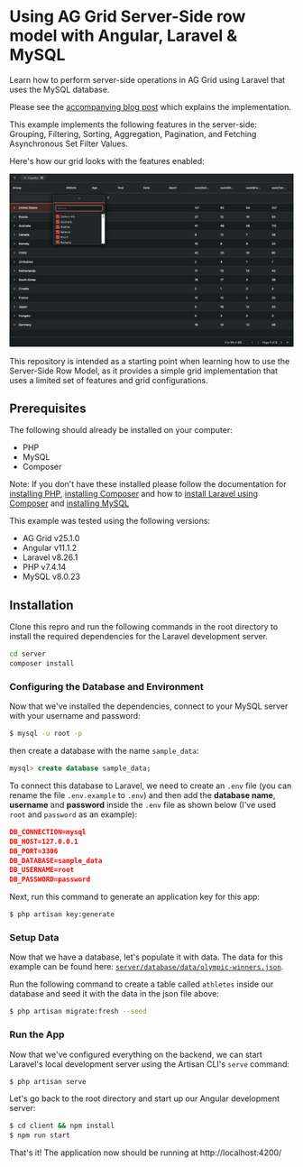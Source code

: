 # Using AG Grid Server-Side row model with Angular, Laravel & MySQL

Learn how to perform server-side operations in AG Grid using Laravel that uses the MySQL database.

Please see the [accompanying blog post](https://blog.ag-grid.com/using-ag-grid-server-side-row-model-angular-laravel-mysql) which explains the implementation.

This example implements the following features in the server-side: Grouping, Filtering, Sorting, Aggregation, Pagination, and Fetching Asynchronous Set Filter Values. 

Here's how our grid looks with the features enabled:

![alt text](./github-grid-demo.png "AG Grid demo")

This repository is intended as a starting point when learning how to use the Server-Side Row Model, as it provides a simple grid implementation that uses a limited set of features and grid configurations.

## Prerequisites
The following should already be installed on your computer:
- PHP
- MySQL
- Composer

Note: If you don't have these installed please follow the documentation for [installing PHP](https://www.php.net/manual/en/install.php), [installing Composer](https://getcomposer.org/doc/00-intro.md) and how to [install Laravel using Composer](https://laravel.com/docs/8.x/installation#installation-via-composer) and [installing MySQL](https://dev.mysql.com/doc/mysql-installation-excerpt/8.0/en/)

This example was tested using the following versions:
- AG Grid v25.1.0
- Angular v11.1.2
- Laravel v8.26.1 
- PHP v7.4.14
- MySQL v8.0.23
## Installation
Clone this repro and run the following commands in the root directory to install the required dependencies for the Laravel development server.
```bash
cd server
composer install
```
### Configuring the Database and Environment
Now that we've installed the dependencies, connect to your MySQL server with your username and password:

```bash
$ mysql -u root -p
```
then create a database with the name `sample_data`:

```sql
mysql> create database sample_data; 
```
To connect this database to Laravel, we need to create an `.env` file (you can rename the file `.env.example` to `.env`) and then add the <strong>database name</strong>, <strong>username</strong> and <strong>password</strong> inside the `.env` file as shown below (I've used `root` and `password` as an example):

```json
DB_CONNECTION=mysql
DB_HOST=127.0.0.1
DB_PORT=3306
DB_DATABASE=sample_data
DB_USERNAME=root
DB_PASSWORD=password
```
Next, run this command to generate an application key for this app:
```bash
$ php artisan key:generate
```
### Setup Data
Now that we have a database, let's populate it with data. The data for this example can be found here: [`server/database/data/olympic-winners.json`](https://github.com/shuheb/ag-grid-angular-laravel-mysql/blob/main/server/database/data/olympic-winners.json).

Run the following command to create a table called `athletes` inside our database and seed it with the data in the json file above:
```bash
$ php artisan migrate:fresh --seed
```
### Run the App
Now that we've configured everything on the backend, we can start Laravel's local development server using the Artisan CLI's `serve` command:
```bash
$ php artisan serve
```
Let's go back to the root directory and start up our Angular development server:
```bash
$ cd client && npm install
$ npm run start
```
That's it! The application now should be running at http://localhost:4200/
